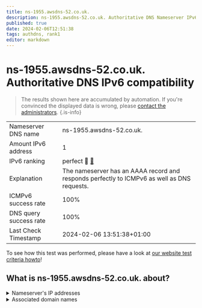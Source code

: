 ```yaml
---
title: ns-1955.awsdns-52.co.uk.
description: ns-1955.awsdns-52.co.uk. Authoritative DNS Nameserver IPv6 compatibility
published: true
date: 2024-02-06T12:51:38
tags: authdns, rank1
editor: markdown
---
```


# ns-1955.awsdns-52.co.uk. Authoritative DNS IPv6 compatibility

> The results shown here are accumulated by automation. If you're convinced the displayed data is wrong, please [contact the administrators](/howto/chat). 
{.is-info}




|   |   |
| - | - |
| Nameserver DNS name | ns-1955.awsdns-52.co.uk.
| Amount IPv6 address | 1
| IPv6 ranking | perfect :1st_place_medal: [🔗](/howto/ranking) |
| Explanation | The nameserver has an AAAA record and responds perfectly to ICMPv6 as well as DNS requests. |
| ICMPv6 success rate | 100%|
| DNS query success rate | 100% |
| Last Check Timestamp | 2024-02-06 13:51:38+01:00 |

To see how this test was performed, please have a look at [our website test criteria howto](/howto/testcriteria/authdns)!


## What is ns-1955.awsdns-52.co.uk. about?




<details>
<summary>Nameserver's IP addresses</summary>

2600:9000:5307:a300::1

</details>



<details>
<summary>Associated domain names</summary>

phoenix.apache.org

cassandra.apache.org

couchdb.apache.org

db.apache.org

hbase.apache.org

hive.apache.org

bookkeeper.apache.org

arrow.apache.org

solr.apache.org

pulsar.apache.org

avro.apache.org

beam.apache.org

calcite.apache.org

camel.apache.org

drill.apache.org

druid.apache.org

dubbo.apache.org

flink.apache.org

flume.apache.org

geode.apache.org

giraph.apache.org

hadoop.apache.org

ignite.apache.org

impala.apache.org

kafka.apache.org

knox.apache.org

kudu.apache.org

kylin.apache.org

lucene.apache.org

nifi.apache.org

parquet.apache.org

rocketmq.apache.org

servicecomb.apache.org

shardingsphere.apache.org

skywalking.apache.org

sqoop.apache.org

storm.apache.org

thrift.apache.org

tinkerpop.apache.org

www.apache.org

zeppelin.apache.org

zookeeper.apache.org

zipkin.apache.org

</details>
